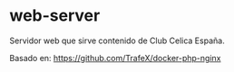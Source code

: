 # web-server
 Servidor web que sirve contenido de Club Celica España.
 
 Basado en: https://github.com/TrafeX/docker-php-nginx
